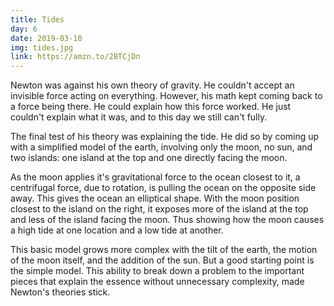 ```yaml
---
title: Tides
day: 6
date: 2019-03-10
img: tides.jpg
link: https://amzn.to/2BTCjDn
---
```


Newton was against his own theory of gravity. He couldn't accept an invisible
force acting on everything. However, his math kept coming back to a force being
there. He could explain how this force worked. He just couldn't explain what it
was, and to this day we still can't fully.

The final test of his theory was explaining the tide. He did so by coming up
with a simplified model of the earth, involving only the moon, no sun, and two
islands: one island at the top and one directly facing the moon.

As the moon applies it's gravitational force to the ocean closest to it, a
centrifugal force, due to rotation, is pulling the ocean on the opposite side
away. This gives the ocean an elliptical shape. With the moon position
closest to the island on the right, it exposes more of the island at the top and
less of the island facing the moon. Thus showing how the moon causes a high tide
at one location and a low tide at another.

This basic model grows more complex with the tilt of the earth, the motion of
the moon itself, and the addition of the sun. But a good starting point is the
simple model. This ability to break down a problem to the important pieces that
explain the essence without unnecessary complexity, made Newton's theories
stick.
